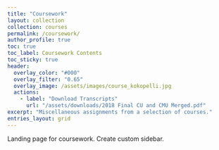 ```yaml
---
title: "Coursework"
layout: collection
collection: courses
permalink: /coursework/
author_profile: true
toc: true
toc_label: Coursework Contents
toc_sticky: true
header:
  overlay_color: "#000"
  overlay_filter: "0.65"
  overlay_image: /assets/images/course_kokopelli.jpg
  actions:
    - label: "Download Transcripts"
      url: "/assets/downloads/2018 Final CU and CMU Merged.pdf"
excerpt: "Miscellaneous assignments from a selection of courses."
entries_layout: grid
---
```


Landing page for coursework.
Create custom sidebar.
